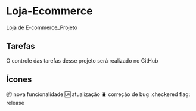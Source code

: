 # Loja-Ecommerce

Loja de E-commerce_Projeto

## Tarefas

O controle das tarefas desse projeto será realizado no GitHub

## Ícones


:package: nova funcionalidade
:up: atualização
:beetle: correção de bug
:checkered flag: release
